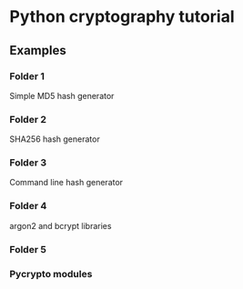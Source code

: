 <h1>Python cryptography tutorial</h1>

<h2>Examples</h2>

<h3>Folder 1</h3>
<p>Simple MD5 hash generator</p>

<h3>Folder 2</h3>
<p>SHA256 hash generator</p>

<h3>Folder 3</h3>
<p>Command line hash generator</p>

<h3>Folder 4</h3>
<p>argon2 and bcrypt libraries</p>

<h3>Folder 5<h3>
<p>Pycrypto modules</p>